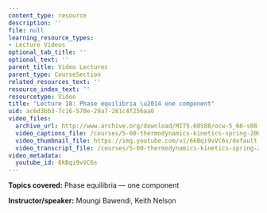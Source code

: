 ```yaml
---
content_type: resource
description: ''
file: null
learning_resource_types:
- Lecture Videos
optional_tab_title: ''
optional_text: ''
parent_title: Video Lectures
parent_type: CourseSection
related_resources_text: ''
resource_index_text: ''
resourcetype: Video
title: "Lecture 18: Phase equilibria \u2014 one component"
uid: ac6d3bb3-7c16-570e-29a7-281c4f256aa0
video_files:
  archive_url: http://www.archive.org/download/MIT5.60S08/ocw-5_60-s08-lec18_300k.mp4
  video_captions_file: /courses/5-60-thermodynamics-kinetics-spring-2008/ea8ff6ca6f0254918e9e840e6d297ffc_6kBqi9vVC6s.vtt
  video_thumbnail_file: https://img.youtube.com/vi/6kBqi9vVC6s/default.jpg
  video_transcript_file: /courses/5-60-thermodynamics-kinetics-spring-2008/0cdca4e620b67a9b00734c16f227d67c_6kBqi9vVC6s.pdf
video_metadata:
  youtube_id: 6kBqi9vVC6s
---
```


**Topics covered:** Phase equilibria — one component

**Instructor/speaker:** Moungi Bawendi, Keith Nelson